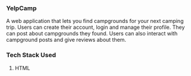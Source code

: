 ### YelpCamp

A web application that lets you find campgrounds for your next camping trip. Users can create their account, login and manage their profile. 
They can post about campgrounds they found. Users can also interact with campground posts and give reviews about them.

### Tech Stack Used
1. HTML

